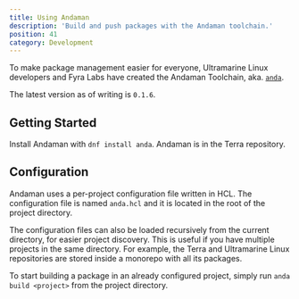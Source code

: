 ```yaml
---
title: Using Andaman
description: 'Build and push packages with the Andaman toolchain.'
position: 41
category: Development
---
```


To make package management easier for everyone, Ultramarine Linux developers and Fyra Labs have created the Andaman Toolchain, aka. [`anda`](https://github.com/FyraLabs/anda).

The latest version as of writing is `0.1.6`.


## Getting Started

Install Andaman with `dnf install anda`. Andaman is in the Terra repository.

## Configuration

Andaman uses a per-project configuration file written in HCL. The configuration file is named `anda.hcl` and it is located in the root of the project directory.

The configuration files can also be loaded recursively from the current directory, for easier project discovery. This is useful if you have multiple projects in the same directory. For example, the Terra and Ultramarine Linux repositories are stored inside a monorepo with all its packages.

To start building a package in an already configured project, simply run `anda build <project>` from the project directory.
